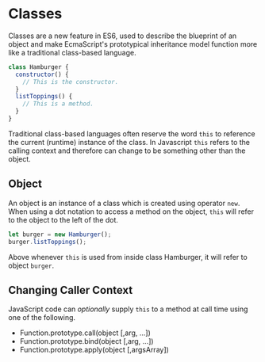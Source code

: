 # Classes

Classes are a new feature in ES6, used to describe the blueprint of an object and make EcmaScript's prototypical inheritance model function more like a traditional class-based language.

```js
class Hamburger {
  constructor() {
    // This is the constructor.
  }
  listToppings() {
    // This is a method.
  }
}
```

Traditional class-based languages often reserve the word `this` to reference the current (runtime) instance of the class. In Javascript `this` refers to the calling context and therefore can change to be something other than the object.

## Object

An object is an instance of a class which is created using operator `new`. When using a dot notation to access a method on the object, `this` will refer to the object to the left of the dot.

```js
let burger = new Hamburger();
burger.listToppings();
```

Above whenever `this` is used from inside class Hamburger, it will refer to object `burger`.

## Changing Caller Context
JavaScript code can _optionally_ supply `this` to a method at call time using one of the following.

* Function.prototype.call(object [,arg, ...])
* Function.prototype.bind(object [,arg, ...])
* Function.prototype.apply(object [,argsArray])


